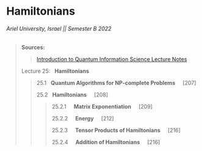 # Hamiltonians

###### Ariel University, Israel || Semester B 2022

> **Sources:**
> 
>> [Introduction to Quantum Information Science Lecture Notes](https://www.scottaaronson.com/qclec.pdf)
>> 
> Lecture 25: &nbsp; **Hamiltonians** <br/>
>> 25.1 &nbsp; **Quantum Algorithms for NP-complete Problems** &nbsp; &nbsp; [207] <br/>
>> 
>> 25.2 &nbsp; **Hamiltonians** &nbsp; &nbsp; [208] <br/>
>>> 25.2.1 &nbsp; &nbsp; **Matrix Exponentiation** &nbsp; &nbsp; [209] <br/>
>>> 
>>> 25.2.2 &nbsp; &nbsp; **Energy** &nbsp; &nbsp; [212] <br/>
>>> 
>>> 25.2.3 &nbsp; &nbsp; **Tensor Products of Hamiltonians** &nbsp; &nbsp; [216] <br/>
>>> 
>>> 25.2.4 &nbsp; &nbsp; **Addition of Hamiltonians** &nbsp; &nbsp; [216] <br/>

